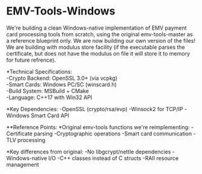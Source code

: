 # EMV-Tools-Windows
We're building a clean Windows-native implementation of EMV payment card processing tools from scratch, 
using the original emv-tools-master as a reference blueprint only. 
We are now building our own version of the files! 
We are building with modulus store facility (if the executable parses the certificate, but does not have the modulus on file
it will store it to memory for future refrence).

*Technical Specifications:                          
-Crypto Backend: OpenSSL 3.0+ (via vcpkg)          
-Smart Cards: Windows PC/SC (winscard.h)            
-Build System: MSBuild + CMake                      
-Language: C++17 with Win32 API

*Key Dependencies:
 -OpenSSL (crypto/rsa/evp)
 -Winsock2 for TCP/IP
 -Windows Smart Card API

**Reference Points:
*Original emv-tools functions we're reimplementing:
-Certificate parsing
-Cryptographic operations
-Smart card communication
-TLV processing

*Key differences from original:
-No libgcrypt/nettle dependencies
-Windows-native I/O
-C++ classes instead of C structs
-RAII resource management
